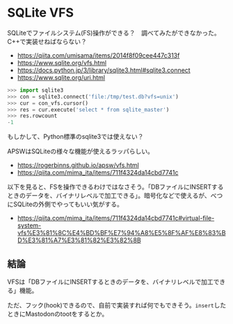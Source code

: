 # SQLite VFS

SQLiteでファイルシステム(FS)操作ができる？　調べてみたができなかった。C++で実装せねばならない？

* https://qiita.com/umisama/items/2014f8f09cee447c313f
* https://www.sqlite.org/vfs.html
* https://docs.python.jp/3/library/sqlite3.html#sqlite3.connect
* https://www.sqlite.org/uri.html

```python
>>> import sqlite3
>>> con = sqlite3.connect('file:/tmp/test.db?vfs=unix')
>>> cur = con_vfs.cursor()
>>> res = cur.execute('select * from sqlite_master')
>>> res.rowcount
-1
```

もしかして、Python標準のsqlite3では使えない？

APSWはSQLiteの様々な機能が使えるラッパらしい。

* https://rogerbinns.github.io/apsw/vfs.html
* https://qiita.com/mima_ita/items/711f4324da14cbd7741c

以下を見ると、FSを操作できるわけではなさそう。「DBファイルにINSERTするときのデータを、バイナリレベルで加工できる」。暗号化などで使えるが、べつにSQLiteの外側でやってもいい気がする。

* https://qiita.com/mima_ita/items/711f4324da14cbd7741c#virtual-file-system-vfs%E3%81%8C%E4%BD%BF%E7%94%A8%E5%8F%AF%E8%83%BD%E3%81%A7%E3%81%82%E3%82%8B


## 結論

VFSは「DBファイルにINSERTするときのデータを、バイナリレベルで加工できる」機能。

ただ、フック(hook)できるので、自前で実装すれば何でもできそう。`insert`したときにMastodonのtootをするとか。

